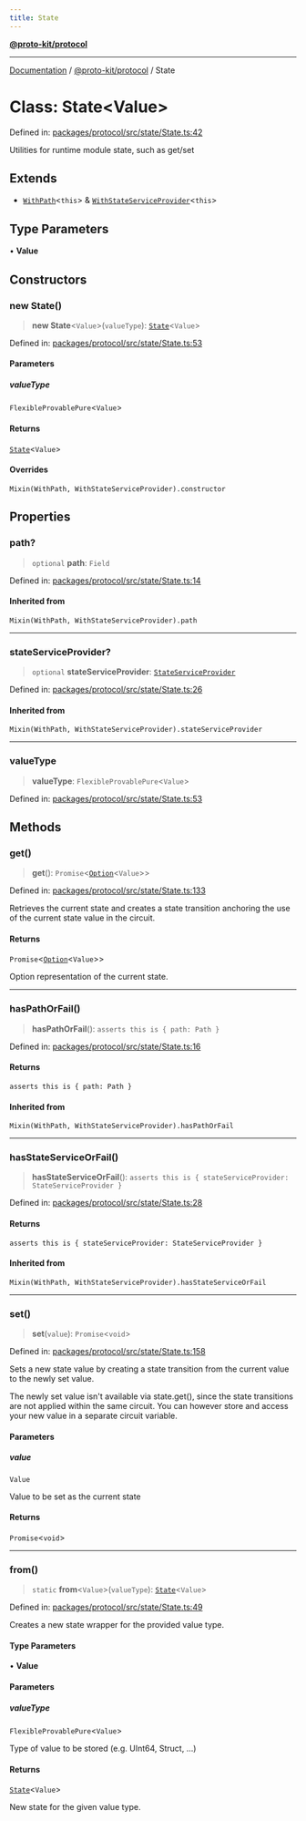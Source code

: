 ```yaml
---
title: State
---
```


[**@proto-kit/protocol**](../README.md)

***

[Documentation](../../../README.md) / [@proto-kit/protocol](../README.md) / State

# Class: State\<Value\>

Defined in: [packages/protocol/src/state/State.ts:42](https://github.com/proto-kit/framework/blob/b953c754e500c62f01fbbd6d09adfb2f5577269d/packages/protocol/src/state/State.ts#L42)

Utilities for runtime module state, such as get/set

## Extends

- [`WithPath`](WithPath.md)\<`this`\> & [`WithStateServiceProvider`](WithStateServiceProvider.md)\<`this`\>

## Type Parameters

• **Value**

## Constructors

### new State()

> **new State**\<`Value`\>(`valueType`): [`State`](State.md)\<`Value`\>

Defined in: [packages/protocol/src/state/State.ts:53](https://github.com/proto-kit/framework/blob/b953c754e500c62f01fbbd6d09adfb2f5577269d/packages/protocol/src/state/State.ts#L53)

#### Parameters

##### valueType

`FlexibleProvablePure`\<`Value`\>

#### Returns

[`State`](State.md)\<`Value`\>

#### Overrides

`Mixin(WithPath, WithStateServiceProvider).constructor`

## Properties

### path?

> `optional` **path**: `Field`

Defined in: [packages/protocol/src/state/State.ts:14](https://github.com/proto-kit/framework/blob/b953c754e500c62f01fbbd6d09adfb2f5577269d/packages/protocol/src/state/State.ts#L14)

#### Inherited from

`Mixin(WithPath, WithStateServiceProvider).path`

***

### stateServiceProvider?

> `optional` **stateServiceProvider**: [`StateServiceProvider`](StateServiceProvider.md)

Defined in: [packages/protocol/src/state/State.ts:26](https://github.com/proto-kit/framework/blob/b953c754e500c62f01fbbd6d09adfb2f5577269d/packages/protocol/src/state/State.ts#L26)

#### Inherited from

`Mixin(WithPath, WithStateServiceProvider).stateServiceProvider`

***

### valueType

> **valueType**: `FlexibleProvablePure`\<`Value`\>

Defined in: [packages/protocol/src/state/State.ts:53](https://github.com/proto-kit/framework/blob/b953c754e500c62f01fbbd6d09adfb2f5577269d/packages/protocol/src/state/State.ts#L53)

## Methods

### get()

> **get**(): `Promise`\<[`Option`](Option.md)\<`Value`\>\>

Defined in: [packages/protocol/src/state/State.ts:133](https://github.com/proto-kit/framework/blob/b953c754e500c62f01fbbd6d09adfb2f5577269d/packages/protocol/src/state/State.ts#L133)

Retrieves the current state and creates a state transition
anchoring the use of the current state value in the circuit.

#### Returns

`Promise`\<[`Option`](Option.md)\<`Value`\>\>

Option representation of the current state.

***

### hasPathOrFail()

> **hasPathOrFail**(): `asserts this is { path: Path }`

Defined in: [packages/protocol/src/state/State.ts:16](https://github.com/proto-kit/framework/blob/b953c754e500c62f01fbbd6d09adfb2f5577269d/packages/protocol/src/state/State.ts#L16)

#### Returns

`asserts this is { path: Path }`

#### Inherited from

`Mixin(WithPath, WithStateServiceProvider).hasPathOrFail`

***

### hasStateServiceOrFail()

> **hasStateServiceOrFail**(): `asserts this is { stateServiceProvider: StateServiceProvider }`

Defined in: [packages/protocol/src/state/State.ts:28](https://github.com/proto-kit/framework/blob/b953c754e500c62f01fbbd6d09adfb2f5577269d/packages/protocol/src/state/State.ts#L28)

#### Returns

`asserts this is { stateServiceProvider: StateServiceProvider }`

#### Inherited from

`Mixin(WithPath, WithStateServiceProvider).hasStateServiceOrFail`

***

### set()

> **set**(`value`): `Promise`\<`void`\>

Defined in: [packages/protocol/src/state/State.ts:158](https://github.com/proto-kit/framework/blob/b953c754e500c62f01fbbd6d09adfb2f5577269d/packages/protocol/src/state/State.ts#L158)

Sets a new state value by creating a state transition from
the current value to the newly set value.

The newly set value isn't available via state.get(), since the
state transitions are not applied within the same circuit.
You can however store and access your new value in
a separate circuit variable.

#### Parameters

##### value

`Value`

Value to be set as the current state

#### Returns

`Promise`\<`void`\>

***

### from()

> `static` **from**\<`Value`\>(`valueType`): [`State`](State.md)\<`Value`\>

Defined in: [packages/protocol/src/state/State.ts:49](https://github.com/proto-kit/framework/blob/b953c754e500c62f01fbbd6d09adfb2f5577269d/packages/protocol/src/state/State.ts#L49)

Creates a new state wrapper for the provided value type.

#### Type Parameters

• **Value**

#### Parameters

##### valueType

`FlexibleProvablePure`\<`Value`\>

Type of value to be stored (e.g. UInt64, Struct, ...)

#### Returns

[`State`](State.md)\<`Value`\>

New state for the given value type.
